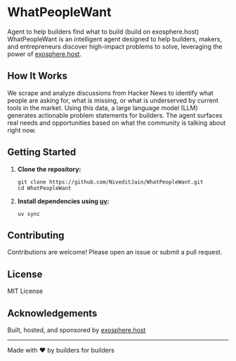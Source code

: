 # WhatPeopleWant
Agent to help builders find what to build (build on exosphere.host)
WhatPeopleWant is an intelligent agent designed to help builders, makers, and entrepreneurs discover high-impact problems to solve, leveraging the power of [exosphere.host](https://exosphere.host).

## How It Works

We scrape and analyze discussions from Hacker News to identify what people are asking for, what is missing, or what is underserved by current tools in the market. Using this data, a large language model (LLM) generates actionable problem statements for builders. The agent surfaces real needs and opportunities based on what the community is talking about right now.

## Getting Started

1. **Clone the repository:**
   ```
   git clone https://github.com/NiveditJain/WhatPeopleWant.git
   cd WhatPeopleWant
   ```

2. **Install dependencies using [uv](https://github.com/astral-sh/uv):**
   ```
   uv sync
   ```

## Contributing

Contributions are welcome! Please open an issue or submit a pull request.

## License

MIT License

## Acknowledgements

Built, hosted, and sponsored by [exosphere.host](https://exosphere.host)

---

Made with ❤️ by builders for builders